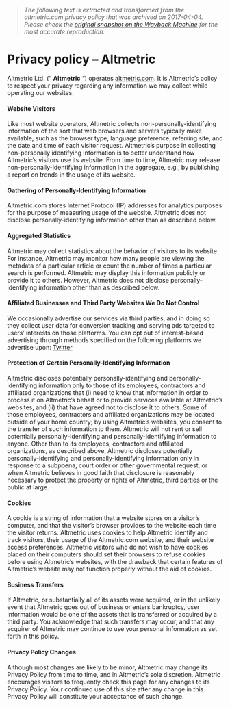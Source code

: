 > *The following text is extracted and transformed from the altmetric.com privacy policy that was archived on 2017-04-04. Please check the [original snapshot on the Wayback Machine](https://web.archive.org/web/20170404165948id_/https%3A//www.altmetric.com/privacy-policy) for the most accurate reproduction.*

# Privacy policy – Altmetric

Altmetric Ltd. (“ **Altmetric** “) operates [altmetric.com](http://www.altmetric.com/). It is Altmetric’s policy to respect your privacy regarding any information we may collect while operating our websites.

#### Website Visitors

Like most website operators, Altmetric collects non-personally-identifying information of the sort that web browsers and servers typically make available, such as the browser type, language preference, referring site, and the date and time of each visitor request. Altmetric’s purpose in collecting non-personally identifying information is to better understand how Altmetric’s visitors use its website. From time to time, Altmetric may release non-personally-identifying information in the aggregate, e.g., by publishing a report on trends in the usage of its website.

#### Gathering of Personally-Identifying Information

Altmetric.com stores Internet Protocol (IP) addresses for analytics purposes for the purpose of measuring usage of the website. Altmetric does not disclose personally-identifying information other than as described below.

#### Aggregated Statistics

Altmetric may collect statistics about the behavior of visitors to its website. For instance, Altmetric may monitor how many people are viewing the metadata of a particular article or count the number of times a particular search is performed. Altmetric may display this information publicly or provide it to others. However, Altmetric does not disclose personally-identifying information other than as described below.

#### Affiliated Businesses and Third Party Websites We Do Not Control

We occasionally advertise our services via third parties, and in doing so they collect user data for conversion tracking and serving ads targeted to users’ interests on those platforms. You can opt out of interest-based advertising through methods specified on the following platforms we advertise upon: [Twitter](https://support.twitter.com/articles/20170405#)

#### Protection of Certain Personally-Identifying Information

Altmetric discloses potentially personally-identifying and personally-identifying information only to those of its employees, contractors and affiliated organizations that (i) need to know that information in order to process it on Altmetric’s behalf or to provide services available at Altmetric’s websites, and (ii) that have agreed not to disclose it to others. Some of those employees, contractors and affiliated organizations may be located outside of your home country; by using Altmetric’s websites, you consent to the transfer of such information to them. Altmetric will not rent or sell potentially personally-identifying and personally-identifying information to anyone. Other than to its employees, contractors and affiliated organizations, as described above, Altmetric discloses potentially personally-identifying and personally-identifying information only in response to a subpoena, court order or other governmental request, or when Altmetric believes in good faith that disclosure is reasonably necessary to protect the property or rights of Altmetric, third parties or the public at large.

#### Cookies

A cookie is a string of information that a website stores on a visitor’s computer, and that the visitor’s browser provides to the website each time the visitor returns. Altmetric uses cookies to help Altmetric identify and track visitors, their usage of the Altmetric.com website, and their website access preferences. Altmetric visitors who do not wish to have cookies placed on their computers should set their browsers to refuse cookies before using Altmetric’s websites, with the drawback that certain features of Altmetric’s website may not function properly without the aid of cookies.

#### Business Transfers

If Altmetric, or substantially all of its assets were acquired, or in the unlikely event that Altmetric goes out of business or enters bankruptcy, user information would be one of the assets that is transferred or acquired by a third party. You acknowledge that such transfers may occur, and that any acquirer of Altmetric may continue to use your personal information as set forth in this policy.

#### Privacy Policy Changes

Although most changes are likely to be minor, Altmetric may change its Privacy Policy from time to time, and in Altmetric’s sole discretion. Altmetric encourages visitors to frequently check this page for any changes to its Privacy Policy. Your continued use of this site after any change in this Privacy Policy will constitute your acceptance of such change.
